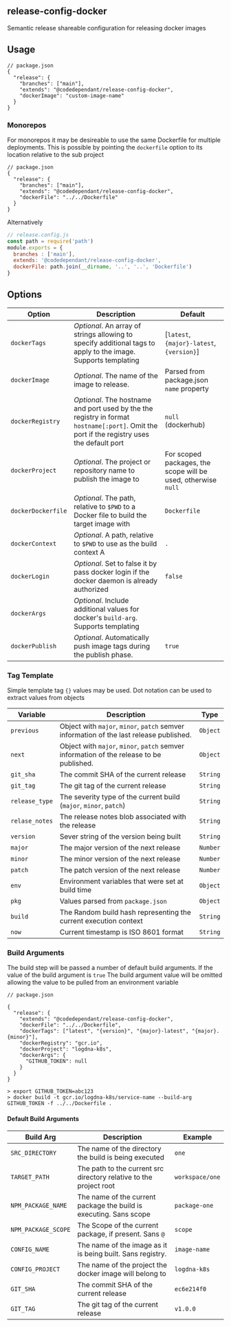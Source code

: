 ## release-config-docker

Semantic release shareable configuration for releasing docker images

## Usage

```json5
// package.json
{
  "release": {
    "branches": ["main"],
    "extends": "@codedependant/release-config-docker",
    "dockerImage": "custom-image-name"
  }
}
```

### Monorepos

For monorepos it may be desireable to use the same Dockerfile for multiple deployments.
This is possible by pointing the `dockerfile` option to its location relative to the sub project

```json5
// package.json
{
  "release": {
    "branches": ["main"],
    "extends": "@codedependant/release-config-docker",
    "dockerFile": "../../Dockerfile"
  }
}
```

Alternatively

```javascript
// release.config.js
const path = require('path')
module.exports = {
  branches : ['main'],
  extends: '@codedependant/release-config-docker',
  dockerFile: path.join(__dirname, '..', '..', 'Dockerfile')
}
```

## Options

| Option                | Description                                                                                                                                 | Default
| --------------------- | ------------------------------------------------------------------------------------------------------------------------------------------- | --------
| `dockerTags`          | _Optional_. An array of strings allowing to specify additional tags to apply to the image. Supports templating                              | [`latest`, `{major}-latest`, `{version}`]                     |
| `dockerImage`         | _Optional_. The name of the image to release.                                                                                               | Parsed from package.json `name` property                      |
| `dockerRegistry`      | _Optional_. The hostname and port used by the the registry in format `hostname[:port]`. Omit the port if the registry uses the default port | `null` (dockerhub)                                            |
| `dockerProject`       | _Optional_. The project or repository name to publish the image to                                                                          | For scoped packages, the scope will be used, otherwise `null` |
| `dockerDockerfile`    | _Optional_. The path, relative to `$PWD` to a Docker file to build the target image with                                                    | `Dockerfile`                                                  |
| `dockerContext`       | _Optional_. A path, relative to `$PWD` to use as the build context A                                                                        | `.`                                                           |
| `dockerLogin`         | _Optional_. Set to false it by pass docker login if the docker daemon is already authorized                                                 | `false`                                                       |
| `dockerArgs`          | _Optional_. Include additional values for docker's `build-arg`. Supports templating                                                         |                                                               |
| `dockerPublish`       | _Optional_. Automatically push image tags during the publish phase.                                                                         | `true`

### Tag Template

Simple template tag `{}` values may be used. Dot notation can be used to extract values from objects

| Variable       | Description                                                                              | Type     |
|----------------|------------------------------------------------------------------------------------------|----------|
| `previous`     | Object with `major`, `minor`, `patch` semver information of the last release published.  | `Object` |
| `next`         | Object with `major`, `minor`, `patch` semver information of the release to be published. | `Object` |
| `git_sha`      | The commit SHA of the current release                                                    | `String` |
| `git_tag`      | The git tag of the current release                                                       | `String` |
| `release_type` | The severity type of the current build (`major`, `minor`, `patch`)                       | `String` |
| `relase_notes` | The release notes blob associated with the release                                       | `String` |
| `version`      | Sever string of the version being built                                                  | `String` |
| `major`        | The major version of the next release                                                    | `Number` |
| `minor`        | The minor version of the next release                                                    | `Number` |
| `patch`        | The patch version of the next release                                                    | `Number` |
| `env`          | Environment variables that were set at build time                                        | `Object` |
| `pkg`          | Values parsed from `package.json`                                                        | `Object` |
| `build`        | The Random build hash representing the current execution context                         | `String` |
| `now`          | Current timestamp is ISO 8601 format                                                     | `String` |

### Build Arguments

The build step will be passed a number of default build arguments. If the value of the build argument is `true`
The build argument value will be omitted allowing the value to be pulled from an environment variable

```json5
// package.json

{
  "release": {
    "extends": "@codedependant/release-config-docker",
    "dockerFile": "../../Dockerfile",
    "dockerTags": ["latest", "{version}", "{major}-latest", "{major}.{minor}"],
    "dockerRegistry": "gcr.io",
    "dockerProject": "logdna-k8s",
    "dockerArgs": {
      "GITHUB_TOKEN": null
    }
  }
}
```

```shell
> export GITHUB_TOKEN=abc123
> docker build -t gcr.io/logdna-k8s/service-name --build-arg GITHUB_TOKEN -f ../../Dockerfile .
```

#### Default Build Arguments

| Build Arg           | Description                                                        | Example         |
|---------------------|--------------------------------------------------------------------|-----------------|
| `SRC_DIRECTORY`     | The name of the directory the build is being executed              | `one`           |
| `TARGET_PATH`       | The path to the current src directory relative to the project root | `workspace/one` |
| `NPM_PACKAGE_NAME`  | The name of the current package the build is executing. Sans scope | `package-one`   |
| `NPM_PACKAGE_SCOPE` | The Scope of the current package, if present. Sans `@`             | `scope`         |
| `CONFIG_NAME`       | The name of the image as it is being built. Sans registry.         | `image-name`    |
| `CONFIG_PROJECT`    | The name of the project the docker image will belong to            | `logdna-k8s`    |
| `GIT_SHA`           | The commit SHA of the current release                              | `ec6e214f0`     |
| `GIT_TAG`           | The git tag of the current release                                 | `v1.0.0`        |

